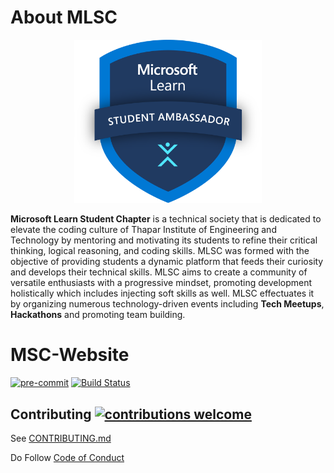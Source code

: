 # About MLSC

<p align="center">
<img src="./readme_assets/mlsc_logo.png" width=300; alt="MLSC Logo" title="MLSC Logo">
</p>

**Microsoft Learn Student Chapter** is a technical society that is dedicated to elevate the coding culture of Thapar Institute of Engineering and Technology by mentoring and motivating its students to refine their critical thinking, logical reasoning, and coding skills. MLSC was formed with the objective of providing students a dynamic platform that feeds their curiosity and develops their technical skills. MLSC aims to create a community of versatile enthusiasts with a progressive mindset, promoting development holistically which includes injecting soft skills as well. MLSC effectuates it by organizing numerous technology-driven events including **Tech Meetups**, **Hackathons** and promoting team building.

# MSC-Website

[![pre-commit](https://img.shields.io/badge/pre--commit-enabled-brightgreen?logo=pre-commit&logoColor=white)](https://github.com/pre-commit/pre-commit)
[![Build Status](https://travis-ci.com/MicrosoftStudentChapter/MSC-Website.svg?token=76rzY4Qkm8GHpeacYKQd&branch=master)](https://travis-ci.com/MicrosoftStudentChapter/MSC-Website)

## Contributing [![contributions welcome](https://img.shields.io/badge/contributions-welcome-brightgreen.svg?style=flat)](https://github.com/dwyl/esta/issues)
See [CONTRIBUTING.md](./CONTRIBUTING.md)

Do Follow [Code of Conduct](./CODE_OF_CONDUCT.md)
